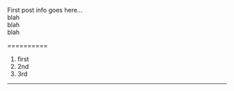 First post info goes here...  
blah  
blah  
blah  

==========

1) first
2) 2nd
3) 3rd

**********

